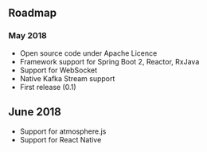 ## Roadmap

### May 2018
* Open source code under Apache Licence
* Framework support for Spring Boot 2, Reactor, RxJava 
* Support for WebSocket
* Native Kafka Stream support
* First release (0.1)

## June 2018
* Support for atmosphere.js 
* Support for React Native
